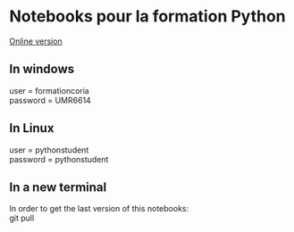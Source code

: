 # Notebooks pour la formation Python

[Online version](https://github.com/pums974/formation_python)

## In windows
user     = formationcoria  
password = UMR6614

## In Linux
user     = pythonstudent  
password = pythonstudent

## In a new terminal
In order to get the last version of this notebooks:  
git pull